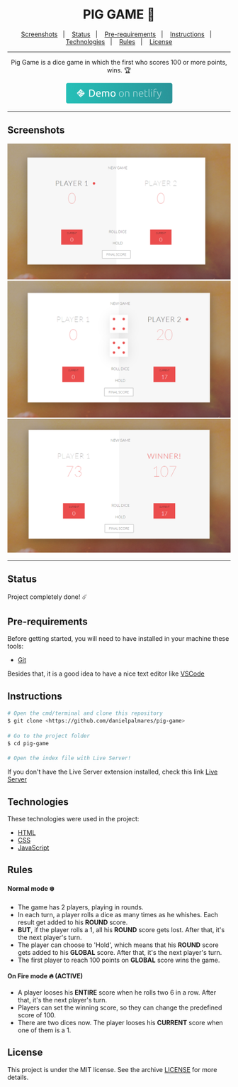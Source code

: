 <h1 align="center">
  PIG GAME 🐷
</h1>

<p align="center">
  <a href="#screenshots">Screenshots</a>&nbsp;&nbsp;&nbsp;|&nbsp;&nbsp;&nbsp;
  <a href="#status">Status</a>&nbsp;&nbsp;&nbsp;|&nbsp;&nbsp;&nbsp;
  <a href="#pre-requirements">Pre-requirements</a>&nbsp;&nbsp;&nbsp;|&nbsp;&nbsp;&nbsp;
  <a href="#instructions">Instructions</a>&nbsp;&nbsp;&nbsp;|&nbsp;&nbsp;&nbsp;
  <a href="#technologies">Technologies</a>&nbsp;&nbsp;&nbsp;|&nbsp;&nbsp;&nbsp;
  <a href="#rules">Rules</a>&nbsp;&nbsp;&nbsp;|&nbsp;&nbsp;&nbsp;
  <a href="#license">License</a>
</p>

---

<p align="center">
  Pig Game is a dice game in which the first who scores 100 or more points, wins. 🏆 
</p>

<p align="center">
  <a href="https://dann-pig-game.netlify.app/" target="_blank">
    <img alt="Demo on Netlify" src="https://github.com/danielpalmares/omnifood/blob/master/.github/demo-on-netlify.png">
  </a>
</p>

---

## Screenshots

![Pig Game](https://github.com/danielpalmares/pig-game/blob/master/.github/pig-game-1.png)
![Pig Game](https://github.com/danielpalmares/pig-game/blob/master/.github/pig-game-2.png)
![Pig Game](https://github.com/danielpalmares/pig-game/blob/master/.github/pig-game-3.png)

---

## Status

Project completely done! ☄️

## Pre-requirements

Before getting started, you will need to have installed in your machine these tools: 

- [Git](https://git-scm.com)

Besides that, it is a good idea to have a nice text editor like [VSCode](https://code.visualstudio.com/)

## Instructions

```bash
# Open the cmd/terminal and clone this repository
$ git clone <https://github.com/danielpalmares/pig-game>

# Go to the project folder
$ cd pig-game

# Open the index file with Live Server!
```

If you don't have the Live Server extension installed, check this link [Live Server](https://marketplace.visualstudio.com/items?itemName=ritwickdey.LiveServer)

## Technologies

These technologies were used in the project:

- [HTML](https://developer.mozilla.org/pt-BR/docs/Web/HTML)
- [CSS](https://developer.mozilla.org/pt-BR/docs/Web/CSS)
- [JavaScript](https://developer.mozilla.org/pt-BR/docs/Web/JavaScript)

## Rules 

#### Normal mode ❄️

- The game has 2 players, playing in rounds.
- In each turn, a player rolls a dice as many times as he whishes. Each result get added to his **ROUND** score.
- **BUT**, if the player rolls a 1, all his **ROUND** score gets lost. After that, it's the next player's turn.
- The player can choose to 'Hold', which means that his **ROUND** score gets added to his **GLOBAL** score. After that, it's the next player's turn.
- The first player to reach 100 points on **GLOBAL** score wins the game.

#### On Fire mode 🔥 (ACTIVE)

- A player looses his **ENTIRE** score when he rolls two 6 in a row. After that, it's the next player's turn. 
- Players can set the winning score, so they can change the predefined score of 100. 
- There are two dices now. The player looses his **CURRENT** score when one of them is a 1. 

## License

This project is under the MIT license. See the archive [LICENSE](https://github.com/danielpalmares/pig-game/blob/master/LICENSE) for more details.
